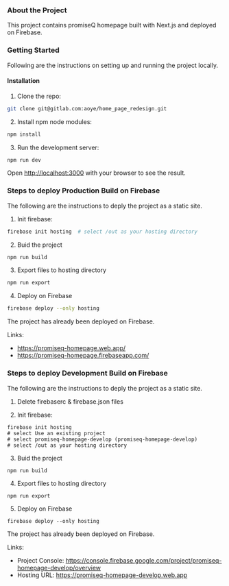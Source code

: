 ### About the Project

This project contains promiseQ homepage built with Next.js and deployed on Firebase.

### Getting Started

Following are the instructions on setting up and running the project locally.

#### Installation

1. Clone the repo:

```bash
git clone git@gitlab.com:aoye/home_page_redesign.git
```

2. Install npm node modules:

```bash
npm install
```

3. Run the development server:

```bash
npm run dev
```

Open [http://localhost:3000](http://localhost:3000) with your browser to see the result.

### Steps to deploy Production Build on Firebase

The following are the instructions to deply the project as a static site. 

1. Init firebase:

```bash
firebase init hosting  # select /out as your hosting directory
```

2. Buid the project

```bash
npm run build
```

3. Export files to hosting directory

```bash
npm run export
```

4. Deploy on Firebase

```bash
firebase deploy --only hosting
```

The project has already been deployed on Firebase.

Links: 
* https://promiseq-homepage.web.app/
* https://promiseq-homepage.firebaseapp.com/


### Steps to deploy Development Build on Firebase

The following are the instructions to deply the project as a static site. 

1. Delete firebaserc & firebase.json files 

2. Init firebase:

```shell
firebase init hosting  
# select Use an existing project
# select promiseq-homepage-develop (promiseq-homepage-develop)
# select /out as your hosting directory
```

3. Buid the project

```shell
npm run build
```

4. Export files to hosting directory

```shell
npm run export
```

5. Deploy on Firebase

```shell
firebase deploy --only hosting
```

The project has already been deployed on Firebase.

Links:

* Project Console: https://console.firebase.google.com/project/promiseq-homepage-develop/overview
* Hosting URL: https://promiseq-homepage-develop.web.app
